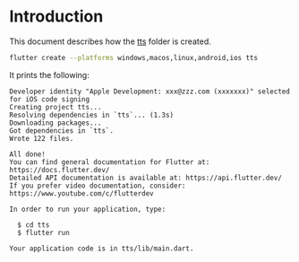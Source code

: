 # Introduction

This document describes how the [tts](./tts) folder is created.


```bash
flutter create --platforms windows,macos,linux,android,ios tts
```

It prints the following:

```
Developer identity "Apple Development: xxx@zzz.com (xxxxxxx)" selected for iOS code signing
Creating project tts...
Resolving dependencies in `tts`... (1.3s)
Downloading packages...
Got dependencies in `tts`.
Wrote 122 files.

All done!
You can find general documentation for Flutter at: https://docs.flutter.dev/
Detailed API documentation is available at: https://api.flutter.dev/
If you prefer video documentation, consider: https://www.youtube.com/c/flutterdev

In order to run your application, type:

  $ cd tts
  $ flutter run

Your application code is in tts/lib/main.dart.
```
